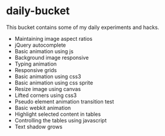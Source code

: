 daily-bucket
============

This bucket contains some of my daily experiments and hacks.

<ul>
<li>Maintaining image aspect ratios</li>
<li>jQuery autocomplete</li>
<li>Basic animation using js</li>
<li>Background image responsive</li>
<li>Typing animation</li>
<li>Responsive grids</li>
<li>Basic animation using css3</li>
<li>Basic animation using css sprite</li>
<li>Resize image using canvas</li>
<li>Lifted corners using css3</li>
<li>Pseudo element animation transition test</li>
<li>Basic webkit animation</li>
<li>Highlight selected content in tables</li>
<li>Controlling the tables using javascript</li>
<li>Text shadow grows</li>
</ul>
